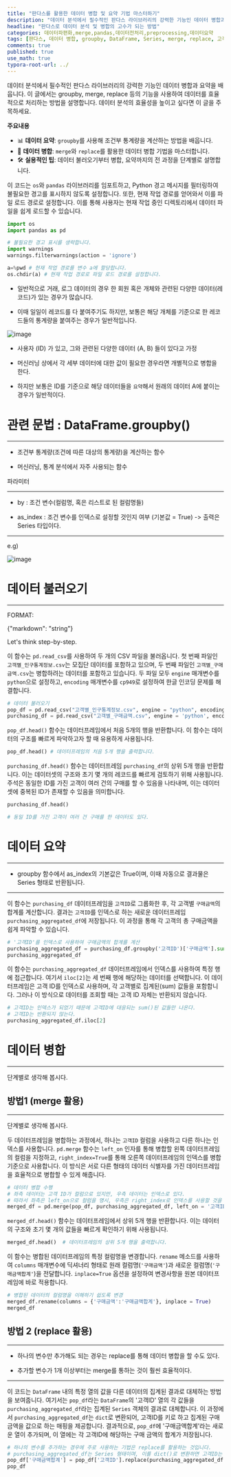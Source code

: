 ```yaml
---
title: "판다스를 활용한 데이터 병합 및 요약 기법 마스터하기"
description: "데이터 분석에서 필수적인 판다스 라이브러리의 강력한 기능인 데이터 병합과 요약을 배웁니다. 이 글에서는 groupby, merge, replace 등의 기능을 사용하여 데이터를 효율적으로 처리하는 방법을 설명합니다. 데이터 분석의 효율성을 높이고 싶다면 이 글을 주목하세요."
headline: "판다스로 데이터 분석 및 병합의 고수가 되는 방법"
categories: 데이터파편화,merge,pandas,데이터전처리,preprocessing,데이터요약
tags: [판다스, 데이터 병합, groupby, DataFrame, Series, merge, replace, 고객ID, 구매금액, 인덱스, CSV 파일, 인코딩, 머신러닝, 통계량, 조건부 통계량]
comments: true
published: true
use_math: true
typora-root-url: ../
---
```


<head>
  <style>
    table.dataframe {
      white-space: normal;
      width: 100%;
      height: 240px;
      display: block;
      overflow: auto;
      font-family: Arial, sans-serif;
      font-size: 0.9rem;
      line-height: 20px;
      text-align: center;
      border: 0px !important;
    }

    table.dataframe th {
      text-align: center;
      font-weight: bold;
      padding: 8px;
    }

    table.dataframe td {
      text-align: center;
      padding: 8px;
    }

    table.dataframe tr:hover {
      background: #b8d1f3; 
    }

    .output_prompt {
      overflow: auto;
      font-size: 0.9rem;
      line-height: 1.45;
      border-radius: 0.3rem;
      -webkit-overflow-scrolling: touch;
      padding: 0.8rem;
      margin-top: 0;
      margin-bottom: 15px;
      font: 1rem Consolas, "Liberation Mono", Menlo, Courier, monospace;
      color: $code-text-color;
      border: solid 1px $border-color;
      border-radius: 0.3rem;
      word-break: normal;
      white-space: pre;
    }

  .dataframe tbody tr th:only-of-type {
      vertical-align: middle;
  }

  .dataframe tbody tr th {
      vertical-align: top;
  }

  .dataframe thead th {
      text-align: center !important;
      padding: 8px;
  }

  .page__content p {
      margin: 0 0 1.3rem !important;
  }

  .page__content li > p {
      margin: 0 0 0.6rem !important;
  }

  .page__content p > strong {
    font-size: 1.0rem !important;
  }

  </style>
</head>



데이터 분석에서 필수적인 판다스 라이브러리의 강력한 기능인 데이터 병합과 요약을 배웁니다. 이 글에서는 groupby, merge, replace 등의 기능을 사용하여 데이터를 효율적으로 처리하는 방법을 설명합니다. 데이터 분석의 효율성을 높이고 싶다면 이 글을 주목하세요.


**주요내용**
- 📊 **데이터 요약**: `groupby`를 사용해 조건부 통계량을 계산하는 방법을 배웁니다.
- 🔄 **데이터 병합**: `merge`와 `replace`를 활용한 데이터 병합 기법을 마스터합니다.
- 🛠 **실용적인 팁**: 데이터 불러오기부터 병합, 요약까지의 전 과정을 단계별로 설명합니다.

이 코드는 `os`와 `pandas` 라이브러리를 임포트하고, Python 경고 메시지를 필터링하여 불필요한 경고를 표시하지 않도록 설정합니다. 또한, 현재 작업 경로를 얻어와서 이를 파일 로드 경로로 설정합니다. 이를 통해 사용자는 현재 작업 중인 디렉토리에서 데이터 파일을 쉽게 로드할 수 있습니다.



```python
import os
import pandas as pd

# 불필요한 경고 표시를 생략합니다.
import warnings
warnings.filterwarnings(action = 'ignore')

a=%pwd # 현재 작업 경로를 변수 a에 할당합니다.
os.chdir(a) # 현재 작업 경로로 파일 로드 경로를 설정합니다.
```

- 일반적으로 거래, 로그 데이터의 경우 한 회원 혹은 개체와 관련된 다양한 데이터(레코드)가 있는 경우가 많습니다.

- 이때 일일이 레코드를 다 붙여주기도 하지만, 보통은 해당 개체를 기준으로 한 레코드들의 통계량을 붙여주는 경우가 일반적입니다.



![image](https://user-images.githubusercontent.com/74717033/134630064-5e3a6efb-2da3-4227-bc26-46a5b1ab443d.png)


- 사용자 (ID) 가 있고, 그와 관련된 다양한 데이터 (A, B) 들이 있다고 가정

- 머신러닝 상에서 각 세부 데이터에 대한 값이 필요한 경우라면 개별적으로 병합을 한다.

- 하지만 보통은 ID를 기준으로 해당 데이터들을 `요약`해서 원래의 데이터 A에 붙이는 경우가 일반적이다.


# 관련 문법 : DataFrame.groupby()

---

- 조건부 통계량(조건에 따른 대상의 통계량)을 계산하는 함수

- 머신러닝, 통계 분석에서 자주 사용되는 함수



파라미터

---

- by : 조건 변수(컬럼명, 혹은 리스트로 된 컬럼명들)

- as_index : 조건 변수를 인덱스로 설정할 것인지 여부 (기본값 = True) -> 출력은 Series 타입이다.

---

e.g)

![image](https://user-images.githubusercontent.com/74717033/134630084-8a1451df-7236-461a-9cc3-48c09a47b6c5.png)


# 데이터 불러오기

---

FORMAT:

{"markdown": "string"}



Let's think step-by-step.


이 함수는 `pd.read_csv`를 사용하여 두 개의 CSV 파일을 불러옵니다. 첫 번째 파일인 `고객별_인구통계정보.csv`는 모집단 데이터를 포함하고 있으며, 두 번째 파일인 `고객별_구매금액.csv`는 병합하려는 데이터를 포함하고 있습니다. 두 파일 모두 `engine` 매개변수를 `python`으로 설정하고, `encoding` 매개변수를 `cp949`로 설정하여 한글 인코딩 문제를 해결합니다.



```python
# 데이터 불러오기
pop_df = pd.read_csv("고객별_인구통계정보.csv", engine = "python", encoding='cp949') # 모집단 데이터
purchasing_df = pd.read_csv("고객별_구매금액.csv", engine = 'python', encoding='cp949') # 병합하려는 데이터
```

``pop_df.head()`` 함수는 데이터프레임에서 처음 5개의 행을 반환합니다. 이 함수는 데이터의 구조를 빠르게 파악하고자 할 때 유용하게 사용됩니다.



```python
pop_df.head() # 데이터프레임의 처음 5개 행을 출력합니다.
```

`purchasing_df.head()` 함수는 데이터프레임 `purchasing_df`의 상위 5개 행을 반환합니다. 이는 데이터셋의 구조와 초기 몇 개의 레코드를 빠르게 검토하기 위해 사용됩니다. 주석은 동일한 ID를 가진 고객이 여러 건의 구매를 할 수 있음을 나타내며, 이는 데이터셋에 중복된 ID가 존재할 수 있음을 의미합니다.



```python
purchasing_df.head()

# 동일 ID를 가진 고객이 여러 건 구매를 한 데이터도 있다.
```

# 데이터 요약

---

- groupby 함수에서 as_index의 기본값은 True이며, 이때 자동으로 결과물은 Series 형태로 반환됩니다.

---


이 함수는 `purchasing_df` 데이터프레임을 `고객ID`로 그룹화한 후, 각 고객별 `구매금액`의 합계를 계산합니다. 결과는 `고객ID`를 인덱스로 하는 새로운 데이터프레임 `purchasing_aggregated_df`에 저장됩니다. 이 과정을 통해 각 고객의 총 구매금액을 쉽게 파악할 수 있습니다.



```python
# '고객ID'를 인덱스로 사용하여 구매금액의 합계를 계산
purchasing_aggregated_df = purchasing_df.groupby('고객ID')['구매금액'].sum()
purchasing_aggregated_df
```

이 함수는 `purchasing_aggregated_df` 데이터프레임에서 인덱스를 사용하여 특정 행에 접근합니다. 여기서 `iloc[2]`는 세 번째 행에 해당하는 데이터를 선택합니다. 이 데이터프레임은 고객 ID를 인덱스로 사용하며, 각 고객별로 집계된(sum) 값들을 포함합니다. 그러나 이 방식으로 데이터를 조회할 때는 고객 ID 자체는 반환되지 않습니다.



```python
# 고객ID는 인덱스가 되었기 때문에 고객ID에 대응되는 sum()된 값들만 나온다.
# 고객ID는 반환되지 않는다.
purchasing_aggregated_df.iloc[2]
```

# 데이터 병합

---

단계별로 생각해 봅시다.


## 방법1 (merge 활용)

---

단계별로 생각해 봅시다.


두 데이터프레임을 병합하는 과정에서, 하나는 `고객ID` 컬럼을 사용하고 다른 하나는 인덱스를 사용합니다. `pd.merge` 함수는 `left_on` 인자를 통해 병합할 왼쪽 데이터프레임의 컬럼을 지정하고, `right_index=True`를 통해 오른쪽 데이터프레임의 인덱스를 병합 기준으로 사용합니다. 이 방식은 서로 다른 형태의 데이터 식별자를 가진 데이터프레임을 효율적으로 병합할 수 있게 해줍니다.



```python
# 데이터 병합 수행
# 좌측 데이터는 고객 ID가 컬럼으로 있지만, 우측 데이터는 인덱스로 있다.
# 따라서 좌측은 left_on으로 컬럼을 명시, 우측은 right_index로 인덱스를 사용할 것을 명시해서 merge한다.
merged_df = pd.merge(pop_df, purchasing_aggregated_df, left_on = '고객ID', right_index = True)
```

``merged_df.head()`` 함수는 데이터프레임에서 상위 5개 행을 반환합니다. 이는 데이터의 구조와 초기 몇 개의 값들을 빠르게 확인하기 위해 사용됩니다.



```python
merged_df.head()  # 데이터프레임의 상위 5개 행을 출력합니다.
```

이 함수는 병합된 데이터프레임의 특정 컬럼명을 변경합니다. `rename` 메소드를 사용하여 `columns` 매개변수에 딕셔너리 형태로 원래 컬럼명(`'구매금액'`)과 새로운 컬럼명(`'구매금액합계'`)을 전달합니다. `inplace=True` 옵션을 설정하여 변경사항을 원본 데이터프레임에 바로 적용합니다.



```python
# 병합된 데이터의 컬럼명을 이해하기 쉽도록 변경
merged_df.rename(columns = {'구매금액':'구매금액합계'}, inplace = True)
merged_df
```

## 방법 2 (replace 활용)

---

- 하나의 변수만 추가해도 되는 경우는 replace를 통해 데이터 병합을 할 수도 있다.

- 추가할 변수가 1개 이상부터는 merge를 통하는 것이 훨씬 효율적이다.

---


이 코드는 `DataFrame` 내의 특정 열의 값을 다른 데이터의 집계된 결과로 대체하는 방법을 보여줍니다. 여기서는 `pop_df`라는 `DataFrame`의 '고객ID' 열의 각 값들을 `purchasing_aggregated_df`라는 집계된 `Series` 객체의 결과로 대체합니다. 이 과정에서 `purchasing_aggregated_df`는 `dict`로 변환되어, 고객ID를 키로 하고 집계된 구매 금액을 값으로 하는 매핑을 제공합니다. 결과적으로, `pop_df`에 '구매금액합계'라는 새로운 열이 추가되며, 이 열에는 각 고객ID에 해당하는 구매 금액의 합계가 저장됩니다.



```python
# 하나의 변수를 추가하는 경우에 주로 사용하는 기법은 replace를 활용하는 것입니다.
# purchasing_aggregated_df는 Series 형태이며, 이를 dict()로 변환하면 고객ID는 key, sum()된 값들은 value가 되어 replace 함수에 의해 대체됩니다.
pop_df['구매금액합계'] = pop_df['고객ID'].replace(purchasing_aggregated_df.to_dict())
pop_df
```
